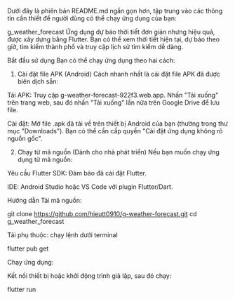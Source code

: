 Dưới đây là phiên bản README.md ngắn gọn hơn, tập trung vào các thông tin cần thiết để người dùng có thể chạy ứng dụng của bạn:

g_weather_forecast
Ứng dụng dự báo thời tiết đơn giản nhưng hiệu quả, được xây dựng bằng Flutter. Bạn có thể xem thời tiết hiện tại, dự báo theo giờ, tìm kiếm thành phố và truy cập lịch sử tìm kiếm dễ dàng.

Bắt đầu sử dụng
Bạn có thể chạy ứng dụng theo hai cách:

1. Cài đặt file APK (Android)
   Cách nhanh nhất là cài đặt file APK đã được biên dịch sẵn:

Tải APK: Truy cập g-weather-forecast-922f3.web.app. Nhấn "Tải xuống" trên trang web, sau đó nhấn "Tải xuống" lần nữa trên Google Drive để lưu file.

Cài đặt: Mở file .apk đã tải về trên thiết bị Android của bạn (thường trong thư mục "Downloads"). Bạn có thể cần cấp quyền "Cài đặt ứng dụng không rõ nguồn gốc".

2. Chạy từ mã nguồn (Dành cho nhà phát triển)
   Nếu bạn muốn chạy ứng dụng từ mã nguồn:

Yêu cầu
Flutter SDK: Đảm bảo đã cài đặt Flutter.

IDE: Android Studio hoặc VS Code với plugin Flutter/Dart.

Hướng dẫn
Tải mã nguồn:

git clone https://github.com/hieutt0910/g-weather-forecast.git
cd g_weather_forecast

Tải phụ thuộc: chạy lệnh dưới terminal

flutter pub get

Chạy ứng dụng:

Kết nối thiết bị hoặc khởi động trình giả lập, sau đó chạy:

flutter run
